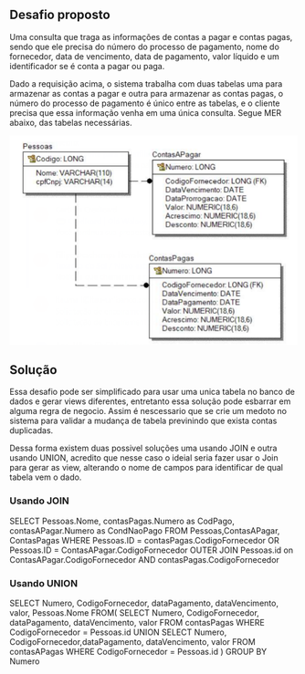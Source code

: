 ## Desafio proposto
Uma consulta que traga as informações de contas a pagar e contas pagas, sendo que ele precisa do número do processo de pagamento, nome do fornecedor, data de vencimento, data de pagamento, valor líquido e um identificador se é conta a pagar ou paga.

Dado a requisição acima, o sistema trabalha com duas tabelas uma para armazenar as contas a pagar e outra para armazenar as contas pagas, o número do processo de pagamento é único entre as tabelas, e o cliente precisa que essa informação venha em uma única consulta. Segue MER abaixo, das tabelas necessárias.

![Captura de tela de 2021-04-14 11-40-25](/assets/Captura%20de%20tela%20de%202021-04-14%2011-40-25.png)

## Solução
Essa desafio pode ser simplificado para usar uma unica tabela no banco de dados e gerar views diferentes, entretanto essa solução pode esbarrar em alguma regra de negocio. Assim é nescessario que se crie um medoto no sistema para validar a mudança de tabela previnindo que exista contas duplicadas.

Dessa forma existem duas possivel soluções uma usando JOIN e outra usando UNION, acredito que nesse caso o ideial seria fazer usar o Join para gerar as view, alterando o nome de campos para identificar de qual tabela vem o dado. 

### Usando JOIN
SELECT Pessoas.Nome, contasPagas.Numero as CodPago, contasAPagar.Numero as CondNaoPago 
FROM Pessoas,ContasAPagar, ContasPagas 
WHERE Pessoas.ID = contasPagas.CodigoFornecedor OR Pessoas.ID = ContasAPagar.CodigoFornecedor 
OUTER JOIN Pessoas.id on ContasAPagar.CodigoFornecedor AND contasPagas.CodigoFornecedor


### Usando UNION
SELECT Numero, CodigoFornecedor, dataPagamento, dataVencimento, valor, Pessoas.Nome 
    FROM( 
        SELECT Numero, CodigoFornecedor, dataPagamento, dataVencimento, valor FROM contasPagas WHERE CodigoFornecedor = Pessoas.id 
        UNION 
        SELECT Numero, CodigoFornecedor,dataPagamento, dataVencimento, valor FROM contasAPagas WHERE CodigoFornecedor = Pessoas.id
    ) GROUP BY Numero



